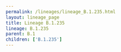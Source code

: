 ```yaml
---
permalink: /lineages/lineage_B.1.235.html
layout: lineage_page
title: Lineage B.1.235
lineage: B.1.235
parent: B.1
children: ['B.1.235']
---
```

